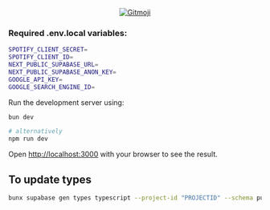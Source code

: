<p align="center">
	<a href="https://gitmoji.dev">
		<img src="https://img.shields.io/badge/gitmoji-%20😜%20😍-FFDD67.svg?style=flat-square"
			 alt="Gitmoji">
	</a>
</p>

### Required .env.local variables:

```bash
SPOTIFY_CLIENT_SECRET=
SPOTIFY_CLIENT_ID=
NEXT_PUBLIC_SUPABASE_URL=
NEXT_PUBLIC_SUPABASE_ANON_KEY=
GOOGLE_API_KEY=
GOOGLE_SEARCH_ENGINE_ID=
```

Run the development server using:

```bash
bun dev

# alternatively
npm run dev
```

Open [http://localhost:3000](http://localhost:3000) with your browser to see the result.

## To update types

```bash
bunx supabase gen types typescript --project-id "PROJECTID" --schema public > src/types/supabase.ts
```
